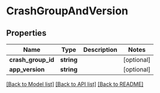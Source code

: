 # CrashGroupAndVersion

## Properties
Name | Type | Description | Notes
------------ | ------------- | ------------- | -------------
**crash_group_id** | **string** |  | [optional] 
**app_version** | **string** |  | [optional] 

[[Back to Model list]](../README.md#documentation-for-models) [[Back to API list]](../README.md#documentation-for-api-endpoints) [[Back to README]](../README.md)


